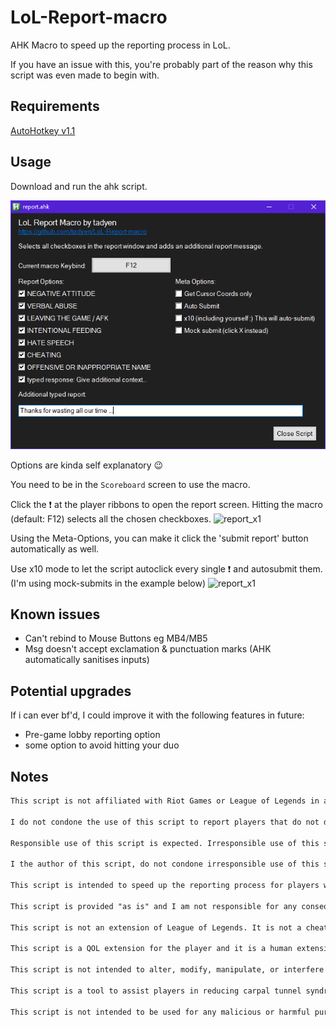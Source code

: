 # LoL-Report-macro

AHK Macro to speed up the reporting process in LoL.

If you have an issue with this, you're probably part of the reason why this script was even made to begin with.

## Requirements

[AutoHotkey v1.1](https://www.autohotkey.com/)

## Usage

Download and run the ahk script.

![user_interface](media/ui.png)

Options are kinda self explanatory 😉

You need to be in the `Scoreboard` screen to use the macro.

Click the ❗ at the player ribbons to open the report screen.
Hitting the macro (default: F12) selects all the chosen checkboxes.
![report_x1](media/report_x1.gif)

Using the Meta-Options, you can make it click the 'submit report' button automatically as well.

Use x10 mode to let the script autoclick every single ❗ and autosubmit them.
(I'm using mock-submits in the example below)
![report_x1](media/report_x10.gif)

## Known issues

- Can't rebind to Mouse Buttons eg MB4/MB5
- Msg doesn't accept exclamation & punctuation marks (AHK automatically sanitises inputs)

## Potential upgrades

If i can ever bf'd, I could improve it with the following features in future:

- Pre-game lobby reporting option
- some option to avoid hitting your duo

## Notes

```txt
This script is not affiliated with Riot Games or League of Legends in any way.

I do not condone the use of this script to report players that do not deserve it.

Responsible use of this script is expected. Irresponsible use of this script may result in a ban from League of Legends.

I the author of this script, do not condone irresponsible use of this script, such as reporting players who do not deserve it, or using it to spam reports.

This script is intended to speed up the reporting process for players who genuinely need to be reported, and to help reduce the time spent on reporting in-game.

This script is provided "as is" and I am not responsible for any consequences that may arise from its use.

This script is not an extension of League of Legends. It is not a cheat, hack, or exploit. It does not give you an unfair advantage in the game.

This script is a QOL extension for the player and it is a human extension, not a bot nor AI.

This script is not intended to alter, modify, manipulate, or interfere with the game in any way.

This script is a tool to assist players in reducing carpal tunnel syndrome and RSI from excessive clicking.

This script is not intended to be used for any malicious or harmful purposes, and I do not condone its use for such purposes.
```
